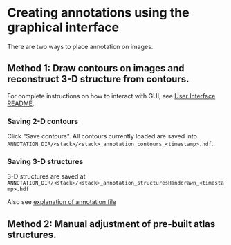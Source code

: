 # Creating annotations using the graphical interface

There are two ways to place annotation on images.

## Method 1: Draw contours on images and reconstruct 3-D structure from contours.

For complete instructions on how to interact with GUI, see [User Interface README](gui/README.md).

### Saving 2-D contours

Click "Save contours". All contours currently loaded are saved into `ANNOTATION_DIR/<stack>/<stack>_annotation_contours_<timestamp>.hdf`.

### Saving 3-D structures

3-D structures are saved at `ANNOTATION_DIR/<stack>/<stack>_annotation_structuresHanddrawn_<timestamp>.hdf`

Also see [explanation of annotation file](DataDescription.md#annotation)

## Method 2: Manual adjustment of pre-built atlas structures.
